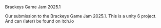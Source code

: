 Brackeys Game Jam 2025.1

Our submission to the Brackeys Game Jam 2025.1.
This is a unity 6 project.
And can (later) be found on itch.io

